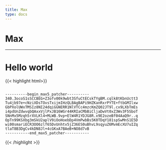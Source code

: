 ```yaml
---
title: Max
type: docs
---
```


# Max
---

# Hello world

{{< highlight html>}}
<pre><code>
----------begin_max5_patcher----------
340.3ocoS1sSCCBEG+Z3ofv00k9wbt3SfuCtECskTYgBM.cqlk8tKbnUctt3
Tu4jb97e+cNziXDsTOvsTxijmIHzQLBAgBAPi9HZKanRxrPYTE+ftbGMIlxw
GbPXolUWxTMSIz8NI24dqiGGNERR1NlVTCc4mzcKmZQ02JT9l.cx9LXbTmEs
i4pdUnZdwvqbQAxxVjlPxJB16WGr44KRIaCMbBiCljaDwVt0xZ3Wv3F5SboT
SNnMx5Mzqh5rXVLKl4+MLWB.9vp+ElW4R1YDJG8R.x9E2ozeBf04AaQ9r..q
OpTn99KSXbg3mSkU2aplV9iOoHoebDp4VmPwbBs5K0TDqY181spSwMnS1E5D
wi00smariECR3OO6zlf65DvUnhtv5jZ36ES0uBhvL9sqyuZ6MvmEcXU7uIZq
tlaT8B3DgCv4kDN8Jl+4cGKxA7BAeB+NO8d7vB
-----------end_max5_patcher-----------
</code></pre>
{{< /highlight >}}







